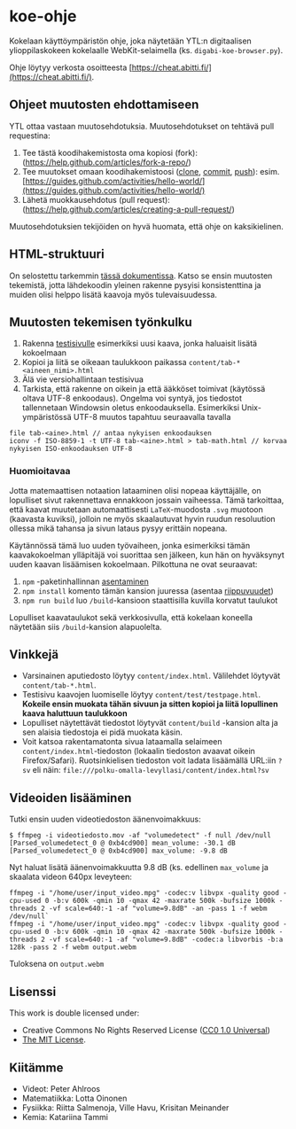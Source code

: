 # koe-ohje

Kokelaan käyttöympäristön ohje, joka näytetään YTL:n digitaalisen ylioppilaskokeen kokelaalle WebKit-selaimella (ks. `digabi-koe-browser.py`).

Ohje löytyy verkosta osoitteesta [https://cheat.abitti.fi/](https://cheat.abitti.fi/).

## Ohjeet muutosten ehdottamiseen

YTL ottaa vastaan muutosehdotuksia. Muutosehdotukset on tehtävä pull requestina:

1.  Tee tästä koodihakemistosta oma kopiosi (fork): (https://help.github.com/articles/fork-a-repo/)
2.  Tee muutokset omaan koodihakemistoosi ([clone](https://help.github.com/articles/cloning-a-repository/), [commit](https://github.com/abhikp/git-test/wiki/Committing-changes), [push](https://help.github.com/articles/pushing-to-a-remote/)): esim. [https://guides.github.com/activities/hello-world/](https://guides.github.com/activities/hello-world/)
3.  Lähetä muokkausehdotus (pull request): (https://help.github.com/articles/creating-a-pull-request/)

Muutosehdotuksien tekijöiden on hyvä huomata, että ohje on kaksikielinen.

## HTML-struktuuri

On selostettu tarkemmin [tässä dokumentissa](HTML.md). Katso se ensin muutosten tekemistä, jotta lähdekoodin yleinen rakenne pysyisi konsistenttina ja muiden olisi helppo lisätä kaavoja myös tulevaisuudessa.

## Muutosten tekemisen työnkulku

1. Rakenna [testisivulle](content/test/testpage.html) esimerkiksi uusi kaava, jonka haluaisit lisätä kokoelmaan
2. Kopioi ja liitä se oikeaan taulukkoon paikassa `content/tab-*<aineen_nimi>.html`
3. Älä vie versiohallintaan testisivua
4. Tarkista, että rakenne on oikein ja että ääkköset toimivat (käytössä oltava UTF-8 enkoodaus). Ongelma voi syntyä,
   jos tiedostot tallennetaan Windowsin oletus enkoodauksella. Esimerkiksi Unix-ympäristössä UTF-8 muutos tapahtuu seuraavalla tavalla

```
file tab-<aine>.html // antaa nykyisen enkoodauksen
iconv -f ISO-8859-1 -t UTF-8 tab-<aine>.html > tab-math.html // korvaa nykyisen ISO-enkoodauksen UTF-8
```

### Huomioitavaa

Jotta matemaattisen notaation lataaminen olisi nopeaa käyttäjälle, on lopulliset sivut rakennettava ennakkoon jossain vaiheessa.
Tämä tarkoittaa, että kaavat muutetaan automaattisesti `LaTeX`-muodosta `.svg` muotoon (kaavasta kuviksi),
jolloin ne myös skaalautuvat hyvin ruudun resoluution ollessa mikä tahansa ja sivun lataus pysyy erittäin nopeana.

Käytännössä tämä luo uuden työvaiheen, jonka esimerkiksi tämän kaavakokoelman ylläpitäjä voi suorittaa sen jälkeen,
kun hän on hyväksynyt uuden kaavan lisäämisen kokoelmaan. Pilkottuna ne ovat seuraavat:

1. `npm` -paketinhallinnan [asentaminen](https://www.npmjs.com/get-npm?utm_source=house&utm_medium=homepage&utm_campaign=free%20orgs&utm_term=Install%20npm)
2. `npm install` komento tämän kansion juuressa (asentaa [riippuvuudet](package.json))
3. `npm run build` luo `/build`-kansioon staattisilla kuvilla korvatut taulukot

Lopulliset kaavataulukot sekä verkkosivulla, että kokelaan koneella näytetään siis `/build`-kansion alapuolelta.

## Vinkkejä

- Varsinainen aputiedosto löytyy `content/index.html`. Välilehdet löytyvät `content/tab-*.html`.
- Testisivu kaavojen luomiselle löytyy `content/test/testpage.html`. **Kokeile ensin muokata tähän sivuun ja sitten kopioi ja liitä lopullinen kaava
  haluttuun taulukkoon**
- Lopulliset näytettävät tiedostot löytyvät `content/build` -kansion alta ja sen alaisia tiedostoja ei pidä muokata käsin.
- Voit katsoa rakentamatonta sivua lataamalla selaimeen `content/index.html`-tiedoston (lokaalin tiedoston avaavat oikein Firefox/Safari). Ruotsinkielisen tiedoston voit ladata lisäämällä URL:iin `?sv` eli näin: `file:///polku-omalla-levyllasi/content/index.html?sv`

## Videoiden lisääminen

Tutki ensin uuden videotiedoston äänenvoimakkuus:

`$ ffmpeg -i videotiedosto.mov -af "volumedetect" -f null /dev/null`
`[Parsed_volumedetect_0 @ 0xb4cd900] mean_volume: -30.1 dB`
`[Parsed_volumedetect_0 @ 0xb4cd900] max_volume: -9.8 dB`

Nyt haluat lisätä äänenvoimakkuutta 9.8 dB (ks. edellinen `max_volume` ja skaalata videon 640px leveyteen:

```
ffmpeg -i "/home/user/input_video.mpg" -codec:v libvpx -quality good -cpu-used 0 -b:v 600k -qmin 10 -qmax 42 -maxrate 500k -bufsize 1000k -threads 2 -vf scale=640:-1 -af "volume=9.8dB" -an -pass 1 -f webm /dev/null`
ffmpeg -i "/home/user/input_video.mpg" -codec:v libvpx -quality good -cpu-used 0 -b:v 600k -qmin 10 -qmax 42 -maxrate 500k -bufsize 1000k -threads 2 -vf scale=640:-1 -af "volume=9.8dB" -codec:a libvorbis -b:a 128k -pass 2 -f webm output.webm
```

Tuloksena on `output.webm`

## Lisenssi

This work is double licensed under:

- Creative Commons No Rights Reserved License ([CC0 1.0 Universal](https://creativecommons.org/publicdomain/zero/1.0/legalcode))
- [The MIT License](https://opensource.org/licenses/MIT).

## Kiitämme

- Videot: Peter Ahlroos
- Matematiikka: Lotta Oinonen
- Fysiikka: Riitta Salmenoja, Ville Havu, Krisitan Meinander
- Kemia: Katariina Tammi
